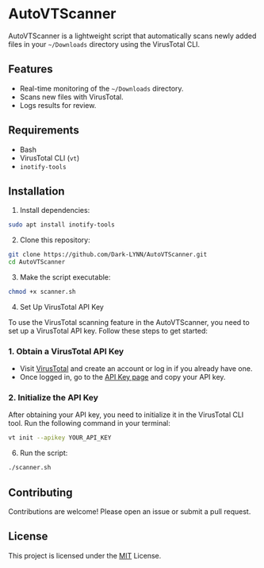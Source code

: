 # AutoVTScanner

AutoVTScanner is a lightweight script that automatically scans newly added files in your `~/Downloads` directory using the VirusTotal CLI.

## Features

- Real-time monitoring of the `~/Downloads` directory.
- Scans new files with VirusTotal.
- Logs results for review.

## Requirements

- Bash
- VirusTotal CLI (`vt`)
- `inotify-tools`

## Installation

1. Install dependencies:

```bash
sudo apt install inotify-tools
```

2. Clone this repository:

```bash
git clone https://github.com/Dark-LYNN/AutoVTScanner.git
cd AutoVTScanner
```

3. Make the script executable:

```bash
chmod +x scanner.sh
```

4. Set Up VirusTotal API Key

To use the VirusTotal scanning feature in the AutoVTScanner, you need to set up a VirusTotal API key. Follow these steps to get started:

### 1. **Obtain a VirusTotal API Key**

- Visit [VirusTotal](https://www.virustotal.com/) and create an account or log in if you already have one.
- Once logged in, go to the [API Key page](https://www.virustotal.com/ui/apikey) and copy your API key.

### 2. **Initialize the API Key**

After obtaining your API key, you need to initialize it in the VirusTotal CLI tool. Run the following command in your terminal:

```bash
vt init --apikey YOUR_API_KEY
```

6. Run the script:

```bash
./scanner.sh
```

## Contributing

Contributions are welcome! Please open an issue or submit a pull request.

## License

This project is licensed under the [MIT](./LICENSE) License.
